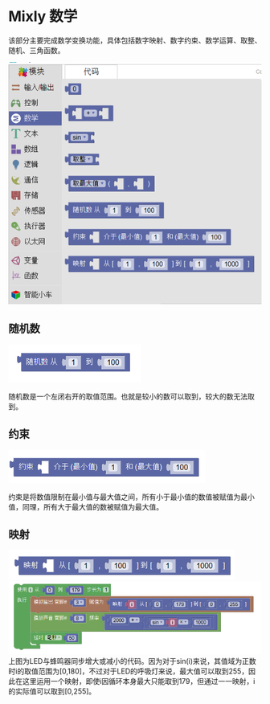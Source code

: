 # Mixly 数学
该部分主要完成数学变换功能，具体包括数字映射、数字约束、数学运算、取整、随机、三角函数。

![](images/math1.png)

## 随机数

![](images/math2.png)

随机数是一个左闭右开的取值范围。也就是较小的数可以取到，较大的数无法取到。
## 约束

![](images/math3.png)

约束是将数值限制在最小值与最大值之间，所有小于最小值的数值被赋值为最小值，同理，所有大于最大值的数被赋值为最大值。
## 映射
![](images/math4.png)
![](images/math5.png)
上图为LED与蜂鸣器同步增大或减小的代码。因为对于sin(i)来说，其值域为正数时i的取值范围为[0,180]，不过对于LED的呼吸灯来说，最大值可以取到255，因此在这里运用一个映射，即使i因循环本身最大只能取到179，但通过一一映射，i的实际值可以取到[0,255]。